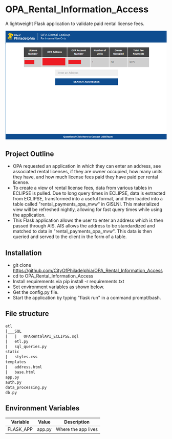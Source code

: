 # OPA_Rental_Information_Access
A lightweight Flask application to validate paid rental license fees.

![OPA_RENTAL](https://github.com/CityOfPhiladelphia/OPA_Rental_Information_Access/blob/master/OPA_RENTAL.PNG)

## Project Outline
- OPA requested an application in which they can enter an address, see associated rental licenses, if they are owner occupied, how many units they have, and how much license fees paid they have paid per rental license.
- To create a view of rental license fees, data from various tables in ECLIPSE is pulled. Due to long query times in ECLIPSE, data is extracted from ECLIPSE, transformed into a useful format, and then loaded into a table called "rental_payments_opa_mvw" in GISLNI. This materialized view will be refreshed nightly, allowing for fast query times while using the application.
- This Flask application allows the user to enter an address which is then passed through AIS. AIS allows the address to be standardized and matched to data in "rental_payments_opa_mvw". This data is then queried and served to the client in the form of a table.

## Installation
- git clone https://github.com/CityOfPhiladelphia/OPA_Rental_Information_Access
- cd to OPA_Rental_Information_Access
- Install requirements via pip install -r requirements.txt
- Set environment variables as shown below.
- Get the config.py file.
- Start the application by typing "flask run" in a command prompt/bash.

## File structure
```
etl
|___SQL
|   |   OPARentalAPI_ECLIPSE.sql
|   etl.py
|   sql_queries.py
static
|   styles.css
templates
|   address.html
|   base.html
app.py
auth.py
data_processing.py
db.py
```
## Environment Variables
| Variable     | Value                       | Description                                      |
| ------------ | --------------------------- | ------------------------------------------------ |
| FLASK_APP    | app.py                      | Where the app lives                              |
